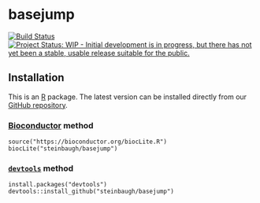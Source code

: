 [`devtools`]: https://cran.r-project.org/package=devtools
[Bioconductor]: https://bioconductor.org
[GitHub repository]: https://github.com/steinbaugh/basejump
[R]: https://www.r-project.org

# basejump

[![Build Status](https://travis-ci.org/steinbaugh/basejump.svg?branch=master)](https://travis-ci.org/steinbaugh/basejump)
[![Project Status: WIP - Initial development is in progress, but there has not yet been a stable, usable release suitable for the public.](http://www.repostatus.org/badges/latest/wip.svg)](http://www.repostatus.org/#wip)

## Installation

This is an [R][] package.
The latest version can be installed directly from our [GitHub repository][].

### [Bioconductor][] method

```{r}
source("https://bioconductor.org/biocLite.R")
biocLite("steinbaugh/basejump")
```

### [`devtools`][] method

```{r}
install.packages("devtools")
devtools::install_github("steinbaugh/basejump")
```
